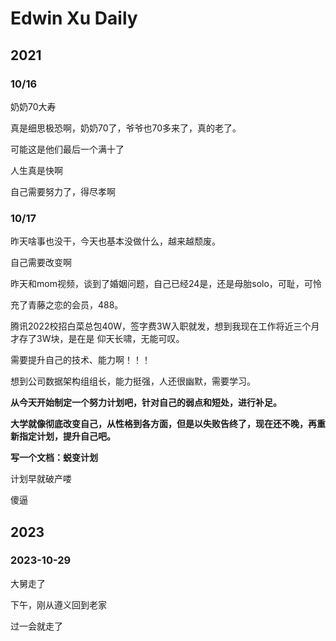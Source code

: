 # Edwin Xu Daily

## 2021

### 10/16

奶奶70大寿

真是细思极恐啊，奶奶70了，爷爷也70多来了，真的老了。

可能这是他们最后一个满十了

人生真是快啊

自己需要努力了，得尽孝啊

### 10/17

昨天啥事也没干，今天也基本没做什么，越来越颓废。

自己需要改变啊

昨天和mom视频，谈到了婚姻问题，自己已经24是，还是母胎solo，可耻，可怜

充了青藤之恋的会员，488。

腾讯2022校招白菜总包40W，签字费3W入职就发，想到我现在工作将近三个月才存了3W块，是在是 仰天长啸，无能可叹。

需要提升自己的技术、能力啊！！！



想到公司数据架构组组长，能力挺强，人还很幽默，需要学习。



**从今天开始制定一个努力计划吧，针对自己的弱点和短处，进行补足。**

**大学就像彻底改变自己，从性格到各方面，但是以失败告终了，现在还不晚，再重新指定计划，提升自己吧。**

**写一个文档：蜕变计划**



计划早就破产喽

傻逼



## 2023

### 2023-10-29

大舅走了

下午，刚从遵义回到老家

过一会就走了







